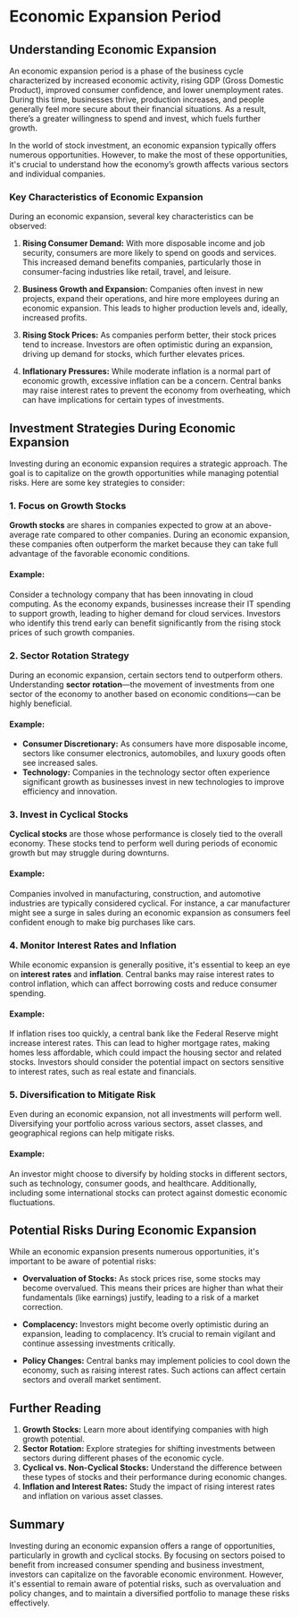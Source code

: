 # Economic Expansion Period

## Understanding Economic Expansion

An economic expansion period is a phase of the business cycle characterized by increased economic activity, rising GDP (Gross Domestic Product), improved consumer confidence, and lower unemployment rates. During this time, businesses thrive, production increases, and people generally feel more secure about their financial situations. As a result, there’s a greater willingness to spend and invest, which fuels further growth.

In the world of stock investment, an economic expansion typically offers numerous opportunities. However, to make the most of these opportunities, it's crucial to understand how the economy’s growth affects various sectors and individual companies.

### Key Characteristics of Economic Expansion

During an economic expansion, several key characteristics can be observed:

1. **Rising Consumer Demand:** With more disposable income and job security, consumers are more likely to spend on goods and services. This increased demand benefits companies, particularly those in consumer-facing industries like retail, travel, and leisure.
  
2. **Business Growth and Expansion:** Companies often invest in new projects, expand their operations, and hire more employees during an economic expansion. This leads to higher production levels and, ideally, increased profits.

3. **Rising Stock Prices:** As companies perform better, their stock prices tend to increase. Investors are often optimistic during an expansion, driving up demand for stocks, which further elevates prices.

4. **Inflationary Pressures:** While moderate inflation is a normal part of economic growth, excessive inflation can be a concern. Central banks may raise interest rates to prevent the economy from overheating, which can have implications for certain types of investments.

## Investment Strategies During Economic Expansion

Investing during an economic expansion requires a strategic approach. The goal is to capitalize on the growth opportunities while managing potential risks. Here are some key strategies to consider:

### 1. Focus on Growth Stocks

**Growth stocks** are shares in companies expected to grow at an above-average rate compared to other companies. During an economic expansion, these companies often outperform the market because they can take full advantage of the favorable economic conditions.

#### Example:
Consider a technology company that has been innovating in cloud computing. As the economy expands, businesses increase their IT spending to support growth, leading to higher demand for cloud services. Investors who identify this trend early can benefit significantly from the rising stock prices of such growth companies.

### 2. Sector Rotation Strategy

During an economic expansion, certain sectors tend to outperform others. Understanding **sector rotation**—the movement of investments from one sector of the economy to another based on economic conditions—can be highly beneficial.

#### Example:
- **Consumer Discretionary:** As consumers have more disposable income, sectors like consumer electronics, automobiles, and luxury goods often see increased sales.
- **Technology:** Companies in the technology sector often experience significant growth as businesses invest in new technologies to improve efficiency and innovation.

### 3. Invest in Cyclical Stocks

**Cyclical stocks** are those whose performance is closely tied to the overall economy. These stocks tend to perform well during periods of economic growth but may struggle during downturns.

#### Example:
Companies involved in manufacturing, construction, and automotive industries are typically considered cyclical. For instance, a car manufacturer might see a surge in sales during an economic expansion as consumers feel confident enough to make big purchases like cars.

### 4. Monitor Interest Rates and Inflation

While economic expansion is generally positive, it's essential to keep an eye on **interest rates** and **inflation**. Central banks may raise interest rates to control inflation, which can affect borrowing costs and reduce consumer spending.

#### Example:
If inflation rises too quickly, a central bank like the Federal Reserve might increase interest rates. This can lead to higher mortgage rates, making homes less affordable, which could impact the housing sector and related stocks. Investors should consider the potential impact on sectors sensitive to interest rates, such as real estate and financials.

### 5. Diversification to Mitigate Risk

Even during an economic expansion, not all investments will perform well. Diversifying your portfolio across various sectors, asset classes, and geographical regions can help mitigate risks.

#### Example:
An investor might choose to diversify by holding stocks in different sectors, such as technology, consumer goods, and healthcare. Additionally, including some international stocks can protect against domestic economic fluctuations.

## Potential Risks During Economic Expansion

While an economic expansion presents numerous opportunities, it's important to be aware of potential risks:

- **Overvaluation of Stocks:** As stock prices rise, some stocks may become overvalued. This means their prices are higher than what their fundamentals (like earnings) justify, leading to a risk of a market correction.

- **Complacency:** Investors might become overly optimistic during an expansion, leading to complacency. It’s crucial to remain vigilant and continue assessing investments critically.

- **Policy Changes:** Central banks may implement policies to cool down the economy, such as raising interest rates. Such actions can affect certain sectors and overall market sentiment.

## Further Reading

1. **Growth Stocks:** Learn more about identifying companies with high growth potential.
2. **Sector Rotation:** Explore strategies for shifting investments between sectors during different phases of the economic cycle.
3. **Cyclical vs. Non-Cyclical Stocks:** Understand the difference between these types of stocks and their performance during economic changes.
4. **Inflation and Interest Rates:** Study the impact of rising interest rates and inflation on various asset classes.

## Summary

Investing during an economic expansion offers a range of opportunities, particularly in growth and cyclical stocks. By focusing on sectors poised to benefit from increased consumer spending and business investment, investors can capitalize on the favorable economic environment. However, it's essential to remain aware of potential risks, such as overvaluation and policy changes, and to maintain a diversified portfolio to manage these risks effectively.
